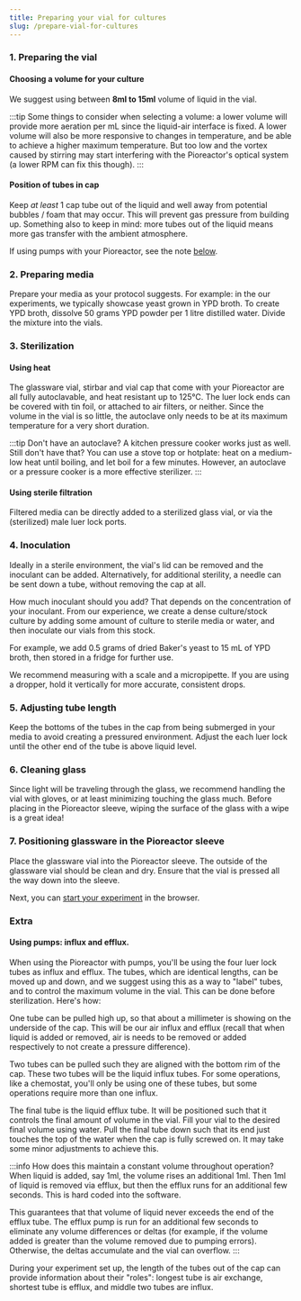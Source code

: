 ```yaml
---
title: Preparing your vial for cultures
slug: /prepare-vial-for-cultures
---
```


### 1. Preparing the vial

#### Choosing a volume for your culture

We suggest using between **8ml to 15ml** volume of liquid in the vial.

:::tip
Some things to consider when selecting a volume: a lower volume will provide more aeration per mL since the liquid-air interface is fixed. A lower volume will also be more responsive to changes in temperature, and be able to achieve a higher maximum temperature. But too low and the vortex caused by stirring may start interfering with the Pioreactor's optical system (a lower RPM can fix this though).
:::

#### Position of tubes in cap

Keep _at least_ 1 cap tube out of the liquid and well away from potential bubbles / foam that may occur. This will prevent gas pressure from building up. Something also to keep in mind: more tubes out of the liquid means more gas transfer with the ambient atmosphere.

If using pumps with your Pioreactor, see the note [below](/user-guide/prepare-vial-for-cultures#using-pumps-influx-and-efflux).

### 2. Preparing media 

Prepare your media as your protocol suggests. For example: in the our experiments, we typically showcase yeast grown in YPD broth. To create YPD broth, dissolve 50 grams YPD powder per 1 litre distilled water. Divide the mixture into the vials.

### 3. Sterilization


#### Using heat

The glassware vial, stirbar and vial cap that come with your Pioreactor are all fully autoclavable, and heat resistant up to 125℃. The luer lock ends can be covered with tin foil, or attached to air filters, or neither. Since the volume in the vial is so little, the autoclave only needs to be at its maximum temperature for a very short duration.

:::tip
Don't have an autoclave? A kitchen pressure cooker works just as well. Still don't have that? You can use a stove top or hotplate: heat on a medium-low heat until boiling, and let boil for a few minutes. However, an autoclave or a pressure cooker is a more effective sterilizer.
:::


#### Using sterile filtration

Filtered media can be directly added to a sterilized glass vial, or via the (sterilized) male luer lock ports.


### 4. Inoculation

Ideally in a sterile environment, the vial's lid can be removed and the inoculant can be added. Alternatively, for additional sterility, a needle can be sent down a tube, without removing the cap at all.

How much inoculant should you add? That depends on the concentration of your inoculant. From our experience, we create a dense culture/stock culture by adding some amount of culture to sterile media or water, and then inoculate our vials from this stock. 

For example, we add 0.5 grams of dried Baker's yeast to 15 mL of YPD broth, then stored in a fridge for further use. 

We recommend measuring with a scale and a micropipette. If you are using a dropper, hold it vertically for more accurate, consistent drops. 

### 5. Adjusting tube length

Keep the bottoms of the tubes in the cap from being submerged in your media to avoid creating a pressured environment. Adjust the each luer lock until the other end of the tube is above liquid level.

### 6. Cleaning glass

Since light will be traveling through the glass, we recommend handling the vial with gloves, or at least minimizing touching the glass much. Before placing in the Pioreactor sleeve, wiping the surface of the glass with a wipe is a great idea!

### 7. Positioning glassware in the Pioreactor sleeve

Place the glassware vial into the Pioreactor sleeve. The outside of the glassware vial should be clean and dry. Ensure that the vial is pressed all the way down into the sleeve.


Next, you can [start your experiment](http://localhost:3001/user-guide/set-up-an-experiment) in the browser.


### Extra
#### Using pumps: influx and efflux.

When using the Pioreactor with pumps, you'll be using the four luer lock tubes as influx and efflux. The tubes, which are identical lengths, can be moved up and down, and we suggest using this as a way to "label" tubes, and to control the maximum volume in the vial. This can be done before sterilization. Here's how:

One tube can be pulled high up, so that about a millimeter is showing on the underside of the cap. This will be our air influx and efflux (recall that when liquid is added or removed, air is needs to be removed or added respectively to not create a pressure difference).

Two tubes can be pulled such they are aligned with the bottom rim of the cap. These two tubes will be the liquid influx tubes. For some operations, like a chemostat, you'll only be using one of these tubes, but some operations require more than one influx.

The final tube is the liquid efflux tube. It will be positioned such that it controls the final amount of volume in the vial. Fill your vial to the desired final volume using water. Pull the final tube down such that its end just touches the top of the water when the cap is fully screwed on. It may take some minor adjustments to achieve this.

:::info
How does this maintain a constant volume throughout operation? When liquid is added, say 1ml, the volume rises an additional 1ml. Then 1ml of liquid is removed via efflux, but then the efflux runs for an additional few seconds. This is hard coded into the software.

This guarantees that that volume of liquid never exceeds the end of the efflux tube. The efflux pump is run for an additional few seconds to eliminate any volume differences or deltas (for example, if the volume added is greater than the volume removed due to pumping errors). Otherwise, the deltas accumulate and the vial can overflow.
:::

During your experiment set up, the length of the tubes out of the cap can provide information about their "roles": longest tube is air exchange, shortest tube is efflux, and middle two tubes are influx.



